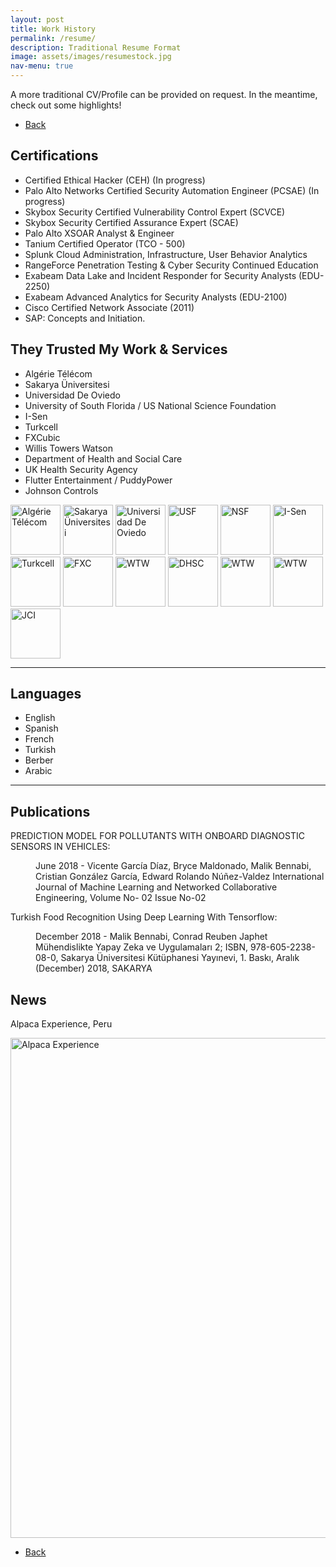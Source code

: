 ```yaml
---
layout: post
title: Work History
permalink: /resume/
description: Traditional Resume Format
image: assets/images/resumestock.jpg
nav-menu: true
---
```

A more traditional CV/Profile can be provided on request. In the meantime, check out some highlights! 
<ul class="actions">
<li><a href="/" class="button next scrolly">Back</a></li>
</ul>
  
## Certifications
- Certified Ethical Hacker (CEH) (In progress)
- Palo Alto Networks Certified Security Automation Engineer (PCSAE) (In progress)
- Skybox Security Certified Vulnerability Control Expert (SCVCE)
- Skybox Security Certified Assurance Expert (SCAE)
- Palo Alto XSOAR Analyst & Engineer
- Tanium Certified Operator (TCO - 500)
- Splunk Cloud Administration, Infrastructure, User Behavior Analytics
- RangeForce Penetration Testing & Cyber Security Continued Education
- Exabeam Data Lake and Incident Responder for Security Analysts (EDU-2250)
- Exabeam Advanced Analytics for Security Analysts (EDU-2100)
- Cisco Certified Network Associate (2011)
- SAP: Concepts and Initiation.


## They Trusted My Work & Services 
- Algérie Télécom
- Sakarya Üniversitesi
- Universidad De Oviedo
- University of South Florida / US National Science Foundation
- I-Sen
- Turkcell
- FXCubic
- Willis Towers Watson
- Department of Health and Social Care
- UK Health Security Agency
- Flutter Entertainment / PuddyPower
- Johnson Controls
  
<div id="logoBanner">
    <img src="../assets/images/AT.png" alt="Algérie Télécom" style="width: 80px; height: 80px;" class="logo">
    <img src="../assets/images/sau.png" alt="Sakarya Üniversitesi" style="width: 80px; height: 80px;" class="logo">
    <img src="../assets/images/uniovi.png" alt="Universidad De Oviedo" style="width: 80px; height: 80px;" class="logo">
    <img src="../assets/images/USF.png" alt="USF" style="width: 80px; height: 80px;" class="logo">
    <img src="../assets/images/NSF.jpeg" alt="NSF" style="width: 80px; height: 80px;" class="logo">
    <img src="../assets/images/i-sen.png" alt="I-Sen" style="width: 80px; height: 80px;" class="logo">
    <img src="../assets/images/turkcell.jpeg" alt="Turkcell" style="width: 80px; height: 80px;" class="logo">
    <img src="../assets/images/fxcubic.png" alt="FXC" style="width: 80px; height: 80px;" class="logo">
    <img src="../assets/images/wtw.jpeg" alt="WTW" style="width: 80px; height: 80px;" class="logo">
    <img src="../assets/images/dhsc.jpeg" alt="DHSC" style="width: 80px; height: 80px;" class="logo">
    <img src="../assets/images/ukhsa.jpeg" alt="WTW" style="width: 80px; height: 80px;" class="logo">
    <img src="../assets/images/flutter.jpeg" alt="WTW" style="width: 80px; height: 80px;" class="logo">
    <img src="../assets/images/jci.png" alt="JCI" style="width: 80px; height: 80px;" class="logo">
  </div>

 
 <hr class="major" />

## Languages 
- English
- Spanish
- French
- Turkish
- Berber
- Arabic

<hr class="major" />

## Publications 
<p>PREDICTION MODEL FOR POLLUTANTS WITH ONBOARD DIAGNOSTIC SENSORS IN VEHICLES: <dd>June 2018 - Vicente García Díaz, Bryce Maldonado, Malik Bennabi, Cristian González García, Edward Rolando Núñez-Valdez
International Journal of Machine Learning and Networked Collaborative Engineering, Volume No- 02 Issue No-02</dd></p>
<p>Turkish Food Recognition Using Deep Learning With Tensorflow: <dd>December 2018 - Malik Bennabi, Conrad Reuben Japhet
Mühendislikte Yapay Zeka ve Uygulamaları 2; ISBN, 978-605-2238-08-0, Sakarya Üniversitesi Kütüphanesi Yayınevi, 1. Baskı,
Aralık (December) 2018, SAKARYA</dd></p>

## News
Alpaca Experience, Peru
  <div id="news">
    <img src="../assets/images/alpacaexperience.jpeg" alt="Alpaca Experience" style="width: 800px; height: auto;">
  </div>


<ul class="actions">
<li><a href="/" class="button next scrolly">Back</a></li>
</ul>
